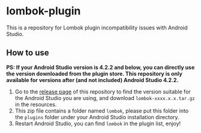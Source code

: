 # lombok-plugin

This is a repository for Lombok plugin incompatibility issues with Android Studio.

## How to use

**PS: If your Android Studio version is 4.2.2 and below, you can directly use the version downloaded from the plugin store. This repository is only available for versions after (and not included) Android Studio 4.2.2.**

1. Go to the [release page](https://github.com/sgpublic/lombok-plugin-action/releases) of this repository to find the version suitable for the Android Studio you are using, and download `lombok-xxxx.x.x.tar.gz` in the resources.
2. This zip file contains a folder named `lombok`, please put this folder into the `plugins` folder under your Android Studio installation directory.
3. Restart Android Studio, you can find `lombok` in the plugin list, enjoy!